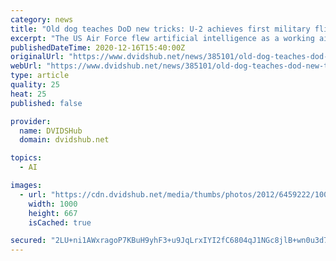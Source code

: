 ```yaml
---
category: news
title: "Old dog teaches DoD new tricks: U-2 achieves first military flight with artificial intelligence"
excerpt: "The US Air Force flew artificial intelligence as a working aircrew member for the first time yesterday, signaling a major leap forward for national defense in the digital age. The AI algorithm, developed by Air Combat Command’s U-2 Federal Laboratory,"
publishedDateTime: 2020-12-16T15:40:00Z
originalUrl: "https://www.dvidshub.net/news/385101/old-dog-teaches-dod-new-tricks-u-2-achieves-first-military-flight-with-artificial-intelligence"
webUrl: "https://www.dvidshub.net/news/385101/old-dog-teaches-dod-new-tricks-u-2-achieves-first-military-flight-with-artificial-intelligence"
type: article
quality: 25
heat: 25
published: false

provider:
  name: DVIDSHub
  domain: dvidshub.net

topics:
  - AI

images:
  - url: "https://cdn.dvidshub.net/media/thumbs/photos/2012/6459222/1000w_q75.jpg"
    width: 1000
    height: 667
    isCached: true

secured: "2LU+ni1AWxragoP7KBuH9yhF3+u9JqLrxIYI2fC6804qJ1NGc8jlB+wn0u3d7C1xWdqzlkv03JwykvmTysnthtF5pakdy7TuHom/6G11qd16RDoqxfHyBtW8Mx7g0RptcUAv/N+uo3vwj9EKuAYLZZUNRTSjpL7K4qA/deZREhItE/EqpXVNgQ5B6+O+9kAGNBEDQoD1/bbU4KG3uaxVDhRDTqp5ZjMLXPfo25Ogx4D0gDlARio4qNbBfecSAyfhD8Zq8pWhDMbkSGqbP5LkxQ1O8nGvYyyWf5D135iA1QTFgIihhaj8+xhSpkK2+2xcJ+3JlxMhuThtFklsrx+rWAqyAwGvLfpVZX8iI8RKoX8=;IE61slVSlQSIUK7ajukQBg=="
---
```


